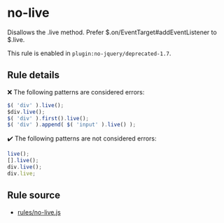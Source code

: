 # no-live

Disallows the .live method. Prefer $.on/EventTarget#addEventListener to $.live.

This rule is enabled in `plugin:no-jquery/deprecated-1.7`.

## Rule details

❌ The following patterns are considered errors:
```js
$( 'div' ).live();
$div.live();
$( 'div' ).first().live();
$( 'div' ).append( $( 'input' ).live() );
```

✔️ The following patterns are not considered errors:
```js
live();
[].live();
div.live();
div.live;
```
## Rule source

* [rules/no-live.js](../rules/no-live.js)
